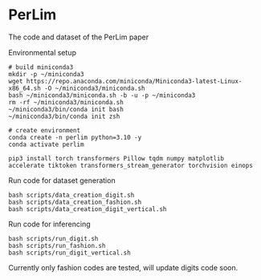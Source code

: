 # PerLim
The code and dataset of the PerLim paper


Environmental setup

```
# build miniconda3
mkdir -p ~/miniconda3
wget https://repo.anaconda.com/miniconda/Miniconda3-latest-Linux-x86_64.sh -O ~/miniconda3/miniconda.sh
bash ~/miniconda3/miniconda.sh -b -u -p ~/miniconda3
rm -rf ~/miniconda3/miniconda.sh
~/miniconda3/bin/conda init bash
~/miniconda3/bin/conda init zsh

# create environment
conda create -n perlim python=3.10 -y
conda activate perlim

pip3 install torch transformers Pillow tqdm numpy matplotlib accelerate tiktoken transformers_stream_generator torchvision einops
```

Run code for dataset generation

```
bash scripts/data_creation_digit.sh
bash scripts/data_creation_fashion.sh
bash scripts/data_creation_digit_vertical.sh
```

Run code for inferencing

```
bash scripts/run_digit.sh
bash scripts/run_fashion.sh
bash scripts/run_digit_vertical.sh
```

Currently only fashion codes are tested, will update digits code soon.